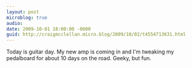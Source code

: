 ```yaml
---
layout: post
microblog: true
audio: 
date: 2009-10-01 18:00:00 -0600
guid: http://craigmcclellan.micro.blog/2009/10/02/t4554713631.html
---
```

Today is guitar day.  My new amp is coming in and I'm tweaking my pedalboard for about 10 days on the road.  Geeky, but fun.
